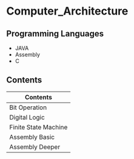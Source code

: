 # Computer_Architecture

## Programming Languages
* JAVA
* Assembly
* C

## Contents
|Contents|
|--------|
|Bit Operation|
|Digital Logic|
|Finite State Machine|
|Assembly Basic|
|Assembly Deeper|
